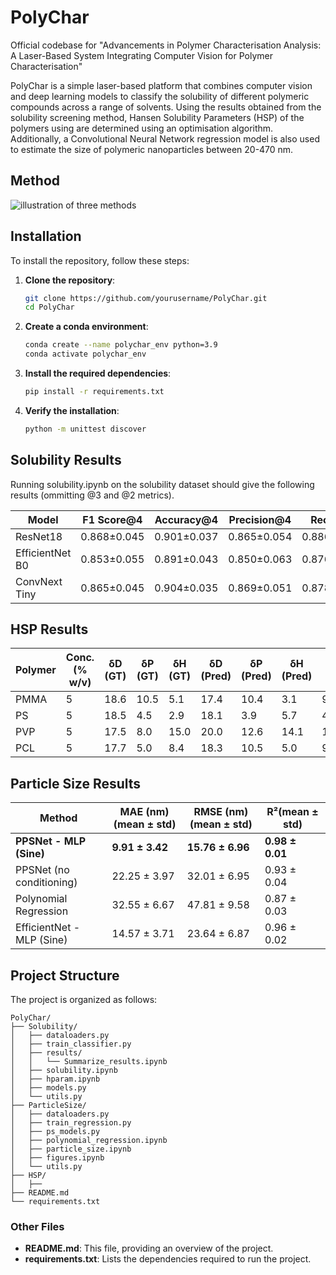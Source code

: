 # PolyChar

Official codebase for "Advancements in Polymer Characterisation Analysis: A Laser-Based System Integrating Computer Vision for Polymer Characterisation" 

PolyChar is a simple laser-based platform that combines computer vision and deep learning models to classify the solubility of different polymeric compounds across a range of solvents. Using the results obtained from the solubility screening method, Hansen Solubility Parameters (HSP) of the polymers using are determined using an optimisation algorithm. Additionally, a Convolutional Neural Network regression model is also used to estimate the size of polymeric nanoparticles between 20-470 nm.



## Method

![illustration of three methods](polymer_characterisation/method)


## Installation

To install the repository, follow these steps:

1. **Clone the repository**:
    ```sh
    git clone https://github.com/yourusername/PolyChar.git
    cd PolyChar
    ```

2. **Create a conda environment**:
    ```sh
    conda create --name polychar_env python=3.9
    conda activate polychar_env
    ```

3. **Install the required dependencies**:
    ```sh
    pip install -r requirements.txt
    ```

4. **Verify the installation**:
    ```sh
    python -m unittest discover
    ```


## Solubility Results

Running solubility.ipynb on the solubility dataset should give the following results (ommitting @3 and @2 metrics).

| Model             |F1 Score@4     | Accuracy@4    | Precision@4   | Recall@4      |
|--------------     |-----------    |--------       |----------     |----------     |
| ResNet18          | 0.868±0.045   | 0.901±0.037   | 0.865±0.054   | 0.886±0.047   |
| EfficientNet B0   | 0.853±0.055   | 0.891±0.043   | 0.850±0.063   | 0.876±0.061   |
| ConvNext Tiny     | 0.865±0.045	| 0.904±0.035	| 0.869±0.051	| 0.878±0.050   |


## HSP Results



| Polymer | Conc. (% w/v) | δD (GT) | δP (GT) | δH (GT) | δD (Pred) | δP (Pred) | δH (Pred) | R₀   | ED  | PED (%) |
| ------- | ------------- | ------- | ------- | ------- | --------- | --------- | --------- | ---- | --- | ------- |
| PMMA    | 5             | 18.6    | 10.5    | 5.1     | 17.4      | 10.4      | 3.1       | 9.2  | 2.4 | 11      |
| PS      | 5             | 18.5    | 4.5     | 2.9     | 18.1      | 3.9       | 5.7       | 4.5  | 2.9 | 15      |
| PVP     | 5             | 17.5    | 8.0     | 15.0    | 20.0      | 12.6      | 14.1      | 13.4 | 5.3 | 22      |
| PCL     | 5             | 17.7    | 5.0     | 8.4     | 18.3      | 10.5      | 5.0       | 9.6  | 6.5 | 32      |


## Particle Size Results



| Method                    | MAE (nm)(mean ± std)     | RMSE (nm)(mean ± std)     | R²(mean ± std)     |
| ------------------------- | ------------------------ | ------------------------- | ------------------ |
| **PPSNet - MLP (Sine)**   | **9.91 ± 3.42**          | **15.76 ± 6.96**          | **0.98 ± 0.01**    |
| PPSNet (no conditioning)  | 22.25 ± 3.97             | 32.01 ± 6.95              | 0.93 ± 0.04        |
| Polynomial Regression     | 32.55 ± 6.67             | 47.81 ± 9.58              | 0.87 ± 0.03        |
| EfficientNet - MLP (Sine) | 14.57 ± 3.71             | 23.64 ± 6.87              | 0.96 ± 0.02        |



## Project Structure

The project is organized as follows:

```
PolyChar/
├── Solubility/
│   ├── dataloaders.py
│   ├── train_classifier.py
│   ├── results/
│   │   └── Summarize_results.ipynb
│   ├── solubility.ipynb
│   ├── hparam.ipynb
│   ├── models.py
│   └── utils.py
├── ParticleSize/
│   ├── dataloaders.py
│   ├── train_regression.py
│   ├── ps_models.py
│   ├── polynomial_regression.ipynb
│   ├── particle_size.ipynb
│   ├── figures.ipynb
│   └── utils.py
├── HSP/
│   ├──
├── README.md
└── requirements.txt
```

### Other Files
- **README.md**: This file, providing an overview of the project.
- **requirements.txt**: Lists the dependencies required to run the project.

